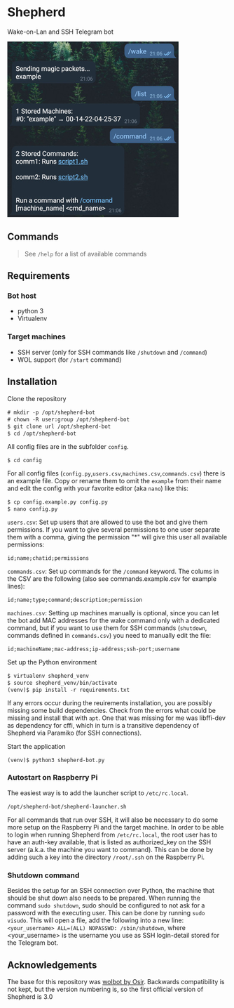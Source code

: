 # Shepherd

Wake-on-Lan and SSH Telegram bot

![chat example](images/chat.jpg)

## Commands

> See `/help` for a list of available commands

## Requirements

### Bot host
- python 3
- Virtualenv

### Target machines
- SSH server (only for SSH commands like `/shutdown` and `/command`)
- WOL support (for `/start` command)

## Installation

Clone the repository
```
# mkdir -p /opt/shepherd-bot
# chown -R user:group /opt/shepherd-bot
$ git clone url /opt/shepherd-bot
$ cd /opt/shepherd-bot
```

All config files are in the subfolder `config`.
```
$ cd config
```

For all config files (`config.py`,`users.csv`,`machines.csv`,`commands.csv`) there is an example file. Copy or rename them to omit the `example` from their name and edit the config with your favorite editor (aka `nano`) like this:
```
$ cp config.example.py config.py
$ nano config.py
```
`users.csv`: Set up users that are allowed to use the bot and give them permissions. If you want to give several permissions to one user separate them with a comma, giving the permission "\*" will give this user all available permissions:
```
id;name;chatid;permissions
```

`commands.csv`: Set up commands for the `/command` keyword. The colums in the CSV are the following (also see commands.example.csv for example lines):
```
id;name;type;command;description;permission
```

`machines.csv`: Setting up machines manually is optional, since you can let the bot add MAC addresses for the wake command only with a dedicated command, but if you want to use them for SSH commands (`shutdown`, commands defined in `commands.csv`) you need to manually edit the file:
```
id;machineName;mac-address;ip-address;ssh-port;username
```

Set up the Python environment
```
$ virtualenv shepherd_venv
$ source shepherd_venv/bin/activate
(venv)$ pip install -r requirements.txt
```
If any errors occur during the reuirements installation, you are possibly missing some build dependencies. Check from the errors what could be missing and install that with `apt`.
One that was missing for me was libffi-dev as dependency for cffi, which in turn is a transitive dependency of Shepherd via Paramiko (for SSH connections).

Start the application
```
(venv)$ python3 shepherd-bot.py
```

### Autostart on Raspberry Pi

The easiest way is to add the launcher script to `/etc/rc.local`.
```
/opt/shepherd-bot/shepherd-launcher.sh
```

For all commands that run over SSH, it will also be necessary to do some more setup on the Raspberry Pi and the target machine.
In order to be able to login when running Shepherd from `/etc/rc.local`, the root user has to have an auth-key available, that is listed as authorized_key on the SSH server (a.k.a. the machine you want to command). This can be done by adding such a key into the directory `/root/.ssh` on the Raspberry Pi.

### Shutdown command

Besides the setup for an SSH connection over Python, the machine that should be shut down also needs to be prepared.
When running the command `sudo shutdown`, sudo should be configured to not ask for a password with the executing user.
This can be done by running `sudo visudo`. This will open a file, add the following into a new line: `<your_username> ALL=(ALL) NOPASSWD: /sbin/shutdown`, where <your_username> is the username you use as SSH login-detail stored for the Telegram bot.

## Acknowledgements

The base for this repository was [wolbot by Osir](https://github.com/osir/wolbot). Backwards compatibility is not kept, but the version numbering is, so the first official version of Shepherd is 3.0
